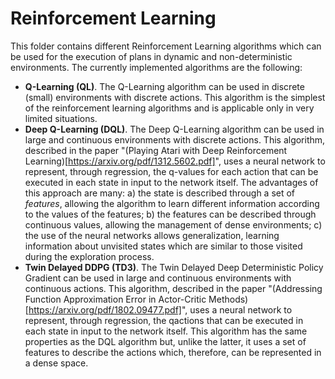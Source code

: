 # Reinforcement Learning

This folder contains different Reinforcement Learning algorithms which can be used for the execution of plans in dynamic and non-deterministic environments. The currently implemented algorithms are the following:
* **Q-Learning (QL)**. The Q-Learning algorithm can be used in discrete (small) environments with discrete actions. This algorithm is the simplest of the reinforcement learning algorithms and is applicable only in very limited situations.
* **Deep Q-Learning (DQL)**. The Deep Q-Learning algorithm can be used in large and continuous environments with discrete actions. This algorithm, described in the paper "(Playing Atari with Deep Reinforcement Learning)[https://arxiv.org/pdf/1312.5602.pdf]", uses a neural network to represent, through regression, the q-values for each action that can be executed in each state in input to the network itself. The advantages of this approach are many: a) the state is described through a set of *features*, allowing the algorithm to learn different information according to the values of the features; b) the features can be described through continuous values, allowing the management of dense environments; c) the use of the neural networks allows generalization, learning information about unvisited states which are similar to those visited during the exploration process.
* **Twin Delayed DDPG (TD3)**. The Twin Delayed Deep Deterministic Policy Gradient can be used in large and continuous environments with continuous actions. This algorithm, described in the paper "(Addressing Function Approximation Error in Actor-Critic Methods)[https://arxiv.org/pdf/1802.09477.pdf]", uses a neural network to represent, through regression, the qactions that can be executed in each state in input to the network itself. This algorithm has the same properties as the DQL algorithm but, unlike the latter, it uses a set of features to describe the actions which, therefore, can be represented in a dense space.